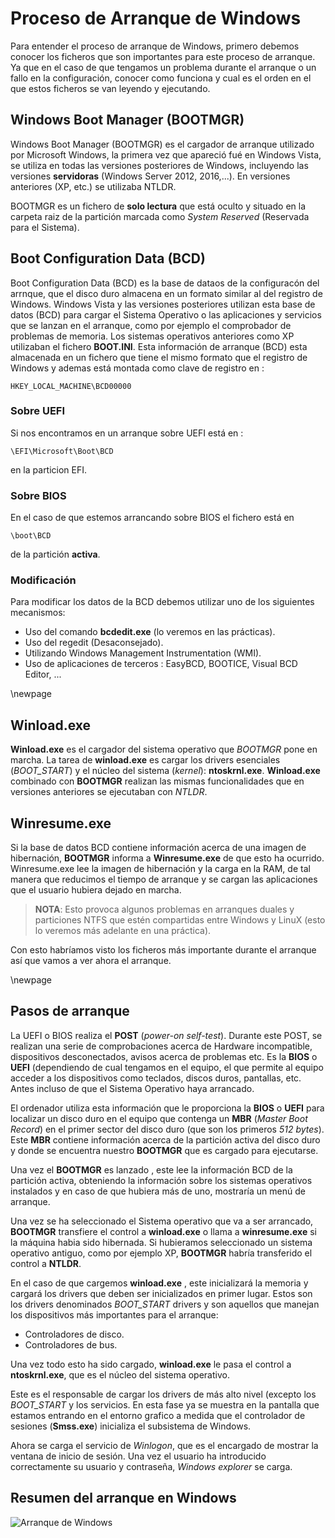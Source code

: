 # Proceso de Arranque de Windows

Para entender el proceso de arranque de Windows, primero debemos conocer los ficheros que son importantes para este proceso de arranque. Ya que en el caso de que tengamos un problema durante el arranque o un fallo en la configuración, conocer como funciona y cual es el orden en el que estos ficheros se van leyendo y ejecutando.

## Windows Boot Manager (BOOTMGR)

Windows Boot Manager (BOOTMGR) es el cargador de arranque utilizado por Microsoft Windows, la primera vez que apareció fué en Windows Vista, se utiliza en todas las versiones posteriores de Windows, incluyendo las versiones **servidoras** (Windows Server 2012, 2016,...). En versiones anteriores (XP, etc.) se utilizaba NTLDR.

BOOTMGR es un fichero de **solo lectura** que está oculto y situado en la carpeta raiz de la partición marcada como *System Reserved* (Reservada para el Sistema).

## Boot Configuration Data (BCD)

Boot Configuration Data (BCD) es la base de dataos de la configuracón del arrnque, que el disco duro almacena en un formato similar al del registro de Windows.  Windows Vista y las versiones posteriores utilizan esta base de datos (BCD) para cargar el Sistema Operativo o las aplicaciones y servicios que se lanzan en el arranque, como por ejemplo el comprobador de problemas de memoria. Los sistemas operativos anteriores como XP utilizaban el fichero **BOOT.INI**. Esta información de arranque (BCD) esta almacenada en un fichero que tiene el mismo formato que el registro de Windows y ademas está montada como clave de registro en :

```shell
HKEY_LOCAL_MACHINE\BCD00000
```

### Sobre UEFI

Si nos encontramos en un arranque sobre UEFI está en :

```shell
\EFI\Microsoft\Boot\BCD 
```
en la particion EFI.

### Sobre BIOS

En el caso de que estemos arrancando sobre BIOS el fichero está en 

```shell
\boot\BCD 
```

de la partición **activa**.

### Modificación

Para modificar los datos de la BCD debemos utilizar uno de los siguientes mecanismos:

* Uso del comando **bcdedit.exe** (lo veremos en las prácticas).
* Uso del regedit (Desaconsejado).
* Utilizando Windows Management Instrumentation (WMI).
* Uso de aplicaciones de terceros : EasyBCD, BOOTICE, Visual BCD Editor, ...

\newpage 

## Winload.exe 

**Winload.exe** es el cargador del sistema operativo que *BOOTMGR* pone en marcha. La tarea de **winload.exe** es cargar los drivers esenciales (*BOOT_START*) y el núcleo del sistema (*kernel*): **ntoskrnl.exe**. **Winload.exe** combinado con **BOOTMGR** realizan las mismas funcionalidades que en versiones anteriores se ejecutaban con *NTLDR*.

## Winresume.exe

Si la base de datos BCD contiene información acerca de una imagen de hibernación, **BOOTMGR** informa a **Winresume.exe** de que esto ha ocurrido. Winresume.exe lee la imagen de hibernación y la carga en la RAM, de tal manera que reducimos el tiempo de arranque y se cargan las aplicaciones que el usuario hubiera dejado en marcha.

> **NOTA**: Esto provoca algunos problemas en arranques duales y particiones NTFS que estén compartidas entre Windows y LinuX (esto lo veremos más adelante en una práctica).

Con esto habríamos visto los ficheros más importante durante el arranque así que vamos a ver ahora el arranque.

\newpage 

## Pasos de arranque

La UEFI o BIOS realiza el **POST** (*power-on self-test*). Durante este POST, se realizan una serie de comprobaciones acerca de Hardware incompatible, dispositivos desconectados, avisos acerca de problemas etc. Es la **BIOS** o **UEFI** (dependiendo de cual tengamos en el equipo, el que permite al equipo acceder a los dispositivos como teclados, discos duros, pantallas, etc. Antes incluso de que el Sistema Operativo haya arrancado.

El ordenador utiliza esta información que le proporciona la **BIOS** o **UEFI** para localizar un disco duro en el equipo que contenga un **MBR** (*Master Boot Record*) en el primer sector del disco duro (que son los primeros *512 bytes*). Este **MBR** contiene información acerca de la partición activa del disco duro y donde se encuentra nuestro **BOOTMGR** que es cargado para ejecutarse.

Una vez el **BOOTMGR** es lanzado , este lee la información BCD de la partición activa, obteniendo la información sobre los sistemas operativos instalados y en caso de que hubiera más de uno, mostraría un menú de arranque.

Una vez se ha seleccionado el Sistema operativo que va a ser arrancado, **BOOTMGR** transfiere el control a **winload.exe** o llama a **winresume.exe** si la máquina habia sido hibernada. Si hubieramos seleccionado un sistema operativo antiguo, como por ejemplo XP, **BOOTMGR** habría transferido el control a **NTLDR**.

En el caso de que cargemos **winload.exe** , este inicializará la memoria y cargará los drivers que deben ser inicializados en primer lugar. Estos son los drivers denominados *BOOT_START* drivers y son aquellos que manejan los dispositivos más importantes para el arranque:

* Controladores de disco.
* Controladores de bus.

Una vez todo esto ha sido cargado, **winload.exe** le pasa el control a **ntoskrnl.exe**, que es el núcleo del sistema operativo.

Este es el responsable de cargar los drivers de más alto nivel (excepto los *BOOT_START* y los servicios. En esta fase ya se muestra en la pantalla que estamos entrando en el entorno grafico a medida que el controlador de sesiones (**Smss.exe**) inicializa el subsistema de Windows.

Ahora se carga el servicio de *Winlogon*, que es el encargado de mostrar la ventana de inicio de sesión. Una vez el usuario ha introducido correctamente su usuario y contraseña, *Windows explorer* se carga.

## Resumen del arranque en Windows

![Arranque de Windows](GestorDeArranque/draw_ArranqueWindows.png "Arranque de Windows")

